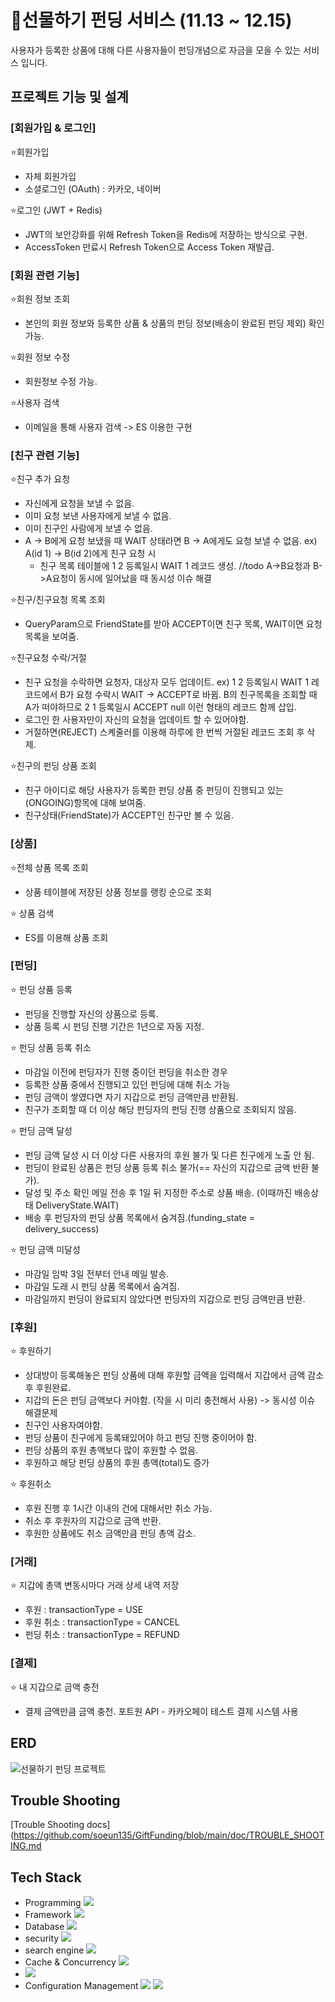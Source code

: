 # 🎁선물하기 펀딩 서비스 (11.13 ~ 12.15)
사용자가 등록한 상품에 대해 다른 사용자들이 펀딩개념으로 자금을 모을 수 있는 서비스 입니다.

## 프로젝트 기능 및 설계
### [회원가입 & 로그인]

⭐회원가입
  - 자체 회원가입
  - 소셜로그인 (OAuth) : 카카오, 네이버

⭐로그인 (JWT + Redis)
  - JWT의 보안강화를 위해 Refresh Token을 Redis에 저장하는 방식으로 구현.
  - AccessToken 만료시 Refresh Token으로 Access Token 재발급.

### [회원 관련 기능]
⭐회원 정보 조회
  - 본인의 회원 정보와 등록한 상품 & 상품의 펀딩 정보(배송이 완료된 펀딩 제외) 확인 가능.

⭐회원 정보 수정
  - 회원정보 수정 가능.

⭐사용자 검색
  - 이메일을 통해 사용자 검색
  -> ES 이용한 구현

### [친구 관련 기능]
⭐친구 추가 요청
  - 자신에게 요청을 보낼 수 없음.
  - 이미 요청 보낸 사용자에게 보낼 수 없음.
  - 이미 친구인 사람에게 보낼 수 없음.
  - A -> B에게 요청 보냈을 때 WAIT 상태라면 B -> A에게도 요청 보낼 수 없음.
    ex) A(id 1) -> B(id 2)에게 친구 요청 시
    - 친구 목록 테이블에 1 2 등록일시 WAIT 1 레코드 생성.
      //todo A->B요청과 B->A요청이 동시에 일어났을 때 동시성 이슈 해결
    
⭐친구/친구요청 목록 조회
  - QueryParam으로 FriendState를 받아 ACCEPT이면 친구 목록, WAIT이면 요청 목록을 보여줌.

⭐친구요청 수락/거절
  - 친구 요청을 수락하면 요청자, 대상자  모두 업데이트.
    ex)  1 2 등록일시 WAIT 1 레코드에서 B가 요청 수락시 WAIT -> ACCEPT로 바뀜.
         B의 친구목록을 조회할 때 A가 떠야하므로 2 1 등록일시 ACCEPT null 이런 형태의 레코드 함께 삽입.
  - 로그인 한 사용자만이 자신의 요청을 업데이트 할 수 있어야함.
  - 거절하면(REJECT) 스켸줄러를 이용해 하루에 한 번씩 거절된 레코드 조회 후 삭제.
    
⭐친구의 펀딩 상품 조회
  - 친구 아이디로 해당 사용자가 등록한 펀딩 상품 중 펀딩이 진행되고 있는(ONGOING)항목에 대해 보여줌.
  - 친구상태(FriendState)가 ACCEPT인 친구만 볼 수 있음.
    
### [상품]
⭐전체 상품 목록 조회
  - 상품 테이블에 저장된 상품 정보를 랭킹 순으로 조회
    
⭐ 상품 검색
  - ES를 이용해 상품 조회

### [펀딩]
⭐ 펀딩 상품 등록
  - 펀딩을 진행할 자신의 상품으로 등록.
  - 상품 등록 시 펀딩 진행 기간은 1년으로 자동 지정.
      
⭐ 펀딩 상품 등록 취소
  - 마감일 이전에 펀딩자가 진행 중이던 펀딩을 취소한 경우
  - 등록한 상품 중에서 진행되고 있던 펀딩에 대해 취소 가능
  - 펀딩 금액이 쌓였다면 자기 지갑으로 펀딩 금액만큼 반환됨.
  - 친구가 조회할 때 더 이상 해당 펀딩자의 펀딩 진행 상품으로 조회되지 않음.

⭐ 펀딩 금액 달성
  - 펀딩 금액 달성 시 더 이상 다른 사용자의 후원 불가 및 다른 친구에게 노출 안 됨.
  - 펀딩이 완료된 상품은 펀딩 상품 등록 취소 불가(== 자신의 지갑으로 금액 반환 불가).
  - 달성 및 주소 확인 메일 전송 후 1일 뒤 지정한 주소로 상품 배송. (이때까진 배송상태 DeliveryState.WAIT)
  - 배송 후 펀딩자의 펀딩 상품 목록에서 숨겨짐.(funding_state = delivery_success)

⭐ 펀딩 금액 미달성
  - 마감일 임박 3일 전부터 안내 메일 발송.
  - 마감일 도래 시 펀딩 상품 목록에서 숨겨짐.
  - 마감일까지 펀딩이 완료되지 않았다면 펀딩자의 지갑으로 펀딩 금액만큼 반환.

### [후원]
⭐ 후원하기
  - 상대방이 등록해놓은 펀딩 상품에 대해 후원할 금액을 입력해서 지갑에서 금액 감소 후 후원완료.
  - 지갑의 돈은 펀딩 금액보다 커야함. (작을 시 미리 충전해서 사용)
    -> 동시성 이슈 해결문제
  - 친구인 사용자여야함.
  - 펀딩 상품이 친구에게 등록돼있어야 하고 펀딩 진행 중이어야 함.
  - 펀딩 상품의 후원 총액보다 많이 후원할 수 없음.
  - 후원하고 해당 펀딩 상품의 후원 총액(total)도 증가
    
⭐ 후원취소
  - 후원 진행 후 1시간 이내의 건에 대해서만 취소 가능.
  - 취소 후 후원자의 지갑으로 금액 반환.
  - 후원한 상품에도 취소 금액만큼 펀딩 총액 감소.

### [거래]
⭐ 지갑에 총액 변동시마다 거래 상세 내역 저장
  - 후원 : transactionType = USE
  - 후원 취소 : transactionType = CANCEL
  - 펀딩 취소 : transactionType = REFUND

### [결제]
⭐ 내 지갑으로 금액 충전
  - 결제 금액만큼 금액 충천.
     포트원 API - 카카오페이 테스트 결제 시스템 사용

## ERD
![선물하기 펀딩 프로젝트](https://github.com/soeun135/GiftFunding/assets/84930396/2802e272-ece2-4a0c-8bf1-1775fcd0e240)




## Trouble Shooting
[Trouble Shooting docs](https://github.com/soeun135/GiftFunding/blob/main/doc/TROUBLE_SHOOTING.md


## Tech Stack
- Programming <img src="https://img.shields.io/badge/Java-007396?style=for-the-badge&logo=Java&logoColor=white"/>
- Framework  <img src="https://img.shields.io/badge/Springboot-6DB33F?style=for-the-badge&logo=Springboot&logoColor=white"/>
- Database <img src="https://img.shields.io/badge/mysql-4479A1?style=for-the-badge&logo=mysql&logoColor=white"/>
- security <img src="https://img.shields.io/badge/springsecurity-6DB33F?style=for-the-badge&logo=springsecurity&logoColor=white"/>
- search engine <img src="https://img.shields.io/badge/elasticsearch-005571?style=for-the-badge&logo=elasticsearch&logoColor=white"/>
- Cache & Concurrency <img src="https://img.shields.io/badge/redis-DC382D?style=for-the-badge&logo=redis&logoColor=white"/>
- <img src="https://img.shields.io/badge/docker-2496ED?style=for-the-badge&logo=docker&logoColor=white"/>
- Configuration Management <img src="https://img.shields.io/badge/github-181717?style=for-the-badge&logo=github&logoColor=white"/> <img src="https://img.shields.io/badge/sourcetree-0052CC?style=for-the-badge&logo=sourcetree&logoColor=white"/>
